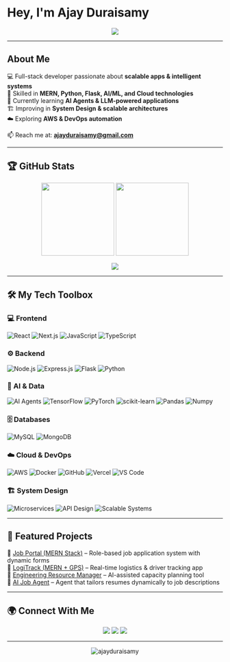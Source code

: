 #  Hey, I'm Ajay Duraisamy  

<p align="center">
  <img src="https://readme-typing-svg.herokuapp.com?size=28&color=4DB6FF&center=true&vCenter=true&width=600&lines=Full-Stack+Developer;AI+Agents+Learner" />
</p>


---

##  About Me  
💻 Full-stack developer passionate about **scalable apps & intelligent systems**  
🧠 Skilled in **MERN, Python, Flask, AI/ML, and Cloud technologies**  
🤖 Currently learning **AI Agents & LLM-powered applications**  
🏗️ Improving in **System Design & scalable architectures**  
☁️ Exploring **AWS & DevOps automation**  

📫 Reach me at: **[ajayduraisamy@gmail.com](mailto:ajayduraisamy@gmail.com)**  

---

## 🏆 GitHub Stats  

<p align="center">
  <img src="https://github-readme-stats.vercel.app/api?username=ajayduraisamy&show_icons=true&theme=algolia&hide_border=true" height="170"/>
  <img src="https://github-readme-stats.vercel.app/api/top-langs/?username=ajayduraisamy&layout=compact&theme=algolia&langs_count=8&hide_border=true" height="170"/>
</p>

<p align="center">
  <img src="https://github-profile-summary-cards.vercel.app/api/cards/profile-details?username=ajayduraisamy&theme=tokyonight"/>
</p>

---

## 🛠️ My Tech Toolbox  

### 💻 Frontend
![React](https://img.shields.io/badge/-React-61DAFB?style=for-the-badge&logo=react&logoColor=black)
![Next.js](https://img.shields.io/badge/-Next.js-000000?style=for-the-badge&logo=next.js)
![JavaScript](https://img.shields.io/badge/-JavaScript-F7E017?style=for-the-badge&logo=javascript&logoColor=black)
![TypeScript](https://img.shields.io/badge/-TypeScript-007ACC?style=for-the-badge&logo=typescript&logoColor=white)

### ⚙️ Backend
![Node.js](https://img.shields.io/badge/-Node.js-339933?style=for-the-badge&logo=node.js&logoColor=white)
![Express.js](https://img.shields.io/badge/-Express.js-000000?style=for-the-badge&logo=express)
![Flask](https://img.shields.io/badge/-Flask-222222?style=for-the-badge&logo=flask&logoColor=white)
![Python](https://img.shields.io/badge/-Python-3776AB?style=for-the-badge&logo=python&logoColor=white)

### 🧠 AI & Data
![AI Agents](https://img.shields.io/badge/-AI%20Agents-8A2BE2?style=for-the-badge&logo=openai&logoColor=white)
![TensorFlow](https://img.shields.io/badge/-TensorFlow-FF6F00?style=for-the-badge&logo=tensorflow&logoColor=white)
![PyTorch](https://img.shields.io/badge/-PyTorch-EE4C2C?style=for-the-badge&logo=pytorch&logoColor=white)
![scikit-learn](https://img.shields.io/badge/-Scikit--Learn-F7931E?style=for-the-badge&logo=scikit-learn&logoColor=white)
![Pandas](https://img.shields.io/badge/-Pandas-150458?style=for-the-badge&logo=pandas)
![Numpy](https://img.shields.io/badge/-Numpy-013243?style=for-the-badge&logo=numpy)

### 🗄️ Databases
![MySQL](https://img.shields.io/badge/-MySQL-4479A1?style=for-the-badge&logo=mysql&logoColor=white)
![MongoDB](https://img.shields.io/badge/-MongoDB-47A248?style=for-the-badge&logo=mongodb&logoColor=white)

### ☁️ Cloud & DevOps
![AWS](https://img.shields.io/badge/-AWS-FF9900?style=for-the-badge&logo=amazonaws&logoColor=white)
![Docker](https://img.shields.io/badge/-Docker-2496ED?style=for-the-badge&logo=docker&logoColor=white)
![GitHub](https://img.shields.io/badge/-GitHub-181717?style=for-the-badge&logo=github)
![Vercel](https://img.shields.io/badge/-Vercel-000000?style=for-the-badge&logo=vercel)
![VS Code](https://img.shields.io/badge/-VSCode-0078D4?style=for-the-badge&logo=visual-studio-code)

### 🏗️ System Design
![Microservices](https://img.shields.io/badge/-Microservices-FF5733?style=for-the-badge&logo=architectural-design&logoColor=white)
![API Design](https://img.shields.io/badge/-API%20Design-4CAF50?style=for-the-badge&logo=swagger&logoColor=white)
![Scalable Systems](https://img.shields.io/badge/-Scalable%20Systems-1E90FF?style=for-the-badge&logo=azure-devops&logoColor=white)

---

## 🌟 Featured Projects  
🔹 [Job Portal (MERN Stack)](https://github.com/ajayduraisamy) – Role-based job application system with dynamic forms  
🔹 [LogiTrack (MERN + GPS)](https://github.com/ajayduraisamy) – Real-time logistics & driver tracking app  
🔹 [Engineering Resource Manager](https://github.com/ajayduraisamy) – AI-assisted capacity planning tool  
🔹 [AI Job Agent](https://github.com/ajayduraisamy) – Agent that tailors resumes dynamically to job descriptions  

---

## 🌍 Connect With Me  

<p align="center">
  <a href="https://linkedin.com/in/ajay-duraisamy"><img src="https://img.shields.io/badge/-LinkedIn-0077B5?style=for-the-badge&logo=linkedin&logoColor=white"/></a>
  <a href="mailto:ajayduraisamy@gmail.com"><img src="https://img.shields.io/badge/-Gmail-D14836?style=for-the-badge&logo=gmail&logoColor=white"/></a>
  <a href="https://github.com/ajayduraisamy"><img src="https://img.shields.io/badge/-GitHub-000000?style=for-the-badge&logo=github&logoColor=white"/></a>
</p>

---

<p align="center">
  <img src="https://komarev.com/ghpvc/?username=ajayduraisamy&label=Profile+Views&color=ff69b4&style=flat" alt="ajayduraisamy" />
</p>
